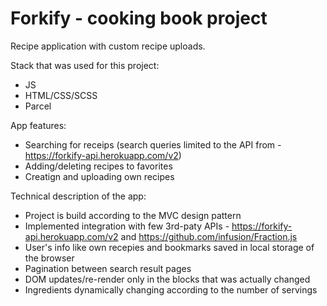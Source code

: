 # Forkify - cooking book project

Recipe application with custom recipe uploads.

Stack that was used for this project:

- JS
- HTML/CSS/SCSS
- Parcel

App features:

- Searching for receips (search queries limited to the API from - https://forkify-api.herokuapp.com/v2)
- Adding/deleting recipes to favorites
- Creatign and uploading own recipes

Technical description of the app:

- Project is build according to the MVC design pattern
- Implemented integration with few 3rd-paty APIs - https://forkify-api.herokuapp.com/v2 and https://github.com/infusion/Fraction.js
- User's info like own recepies and bookmarks saved in local storage of the browser
- Pagination between search result pages
- DOM updates/re-render only in the blocks that was actually changed
- Ingredients dynamically changing according to the number of servings
